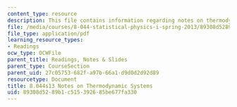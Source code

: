 ```yaml
---
content_type: resource
description: This file contains information regarding notes on thermodynamic systems.
file: /media/courses/8-044-statistical-physics-i-spring-2013/89308d5289b1c515392685be677fa330_MIT8_044S13_notes.def.pdf
file_type: application/pdf
learning_resource_types:
- Readings
ocw_type: OCWFile
parent_title: Readings, Notes & Slides
parent_type: CourseSection
parent_uid: 27c05753-682f-a97b-66a1-d9d0d2d92d89
resourcetype: Document
title: 8.044s13 Notes on Thermodynamic Systems
uid: 89308d52-89b1-c515-3926-85be677fa330
---
```

